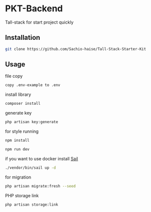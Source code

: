 # PKT-Backend

Tall-stack for start project quickly

## Installation
```bash
git clone https://github.com/Sachio-haise/Tall-Stack-Starter-Kit
```

## Usage
file copy
```bash
copy .env-example to .env
```
install library
```bash
composer install   
```
generate key
```bash
php artisan key:generate
```
for style running
```bash
npm install
```
```bash
npm run dev 
```
if you want to use docker install [Sail](https://laravel.com/docs/10.x/sail)
```bash
./vendor/bin/sail up -d
```

for migration
```bash
php artisan migrate:fresh --seed 
```

PHP storage link
```bash
php artisan storage:link
```
